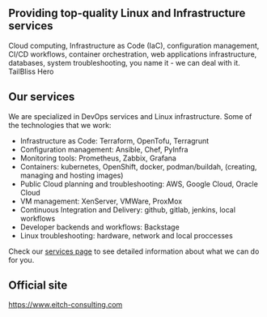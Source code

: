## Providing top-quality Linux and Infrastructure services

Cloud computing, Infrastructure as Code (IaC), configuration management, CI/CD workflows, container orchestration, web applications infrastructure, databases, system troubleshooting, you name it - we can deal with it.
TailBliss Hero 

## Our services

We are specialized in DevOps services and Linux infrastructure. Some of the technologies that we work:

- Infrastructure as Code: Terraform, OpenTofu, Terragrunt
- Configuration management: Ansible, Chef, PyInfra
- Monitoring tools: Prometheus, Zabbix, Grafana
- Containers: kubernetes, OpenShift, docker, podman/buildah, (creating, managing and hosting images)
- Public Cloud planning and troubleshooting: AWS, Google Cloud, Oracle Cloud
- VM management: XenServer, VMWare, ProxMox
- Continuous Integration and Delivery: github, gitlab, jenkins, local workflows
- Developer backends and workflows: Backstage
- Linux troubleshooting: hardware, network and local proccesses

Check our [services page](https://www.eitch-consulting.com/services/) to see detailed information about what we can do for you.

## Official site

<https://www.eitch-consulting.com>
